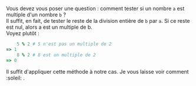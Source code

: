 Vous devez vous poser une question : comment tester si un nombre `a` est multiple d'un nombre `b` ?  
Il suffit, en fait, de tester le reste de la division entière de `b` par `a`. Si ce reste est nul, alors a est un multiple de b.  
Voyez plutôt :
```ruby
    5 % 2 # 5 n'est pas un multiple de 2
=> 1
    8 % 2 # 8 est un multiple de 2
=> 0
```
Il suffit d'appliquer cette méthode à notre cas. Je vous laisse voir comment :soleil: .
